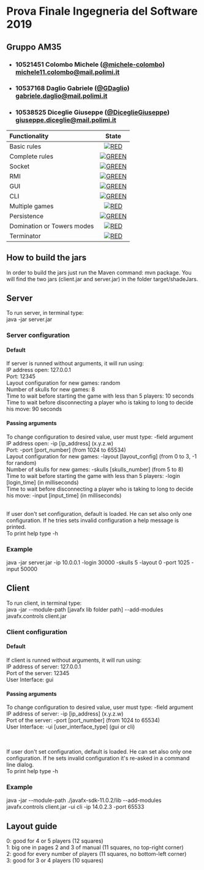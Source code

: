 # Prova Finale Ingegneria del Software 2019
## Gruppo AM35

- ###   10521451    Colombo Michele ([@michele-colombo](https://github.com/michele-colombo))<br>michele11.colombo@mail.polimi.it
- ###   10537168    Daglio Gabriele ([@GDaglio](https://github.com/GDaglio))<br>gabriele.daglio@mail.polimi.it
- ###   10538525    Diceglie Giuseppe ([@DiceglieGiuseppe](https://github.com/DiceglieGiuseppe))<br>giuseppe.diceglie@mail.polimi.it

| Functionality | State |
|:-----------------------|:------------------------------------:|
| Basic rules | [![RED](https://placehold.it/15/f03c15/f03c15)](#) |
| Complete rules | [![GREEN](https://placehold.it/15/44bb44/44bb44)](#) |
| Socket | [![GREEN](https://placehold.it/15/44bb44/44bb44)](#) |
| RMI | [![GREEN](https://placehold.it/15/44bb44/44bb44)](#) |
| GUI | [![GREEN](https://placehold.it/15/44bb44/44bb44)](#) |
| CLI | [![GREEN](https://placehold.it/15/44bb44/44bb44)](#) |
| Multiple games | [![RED](https://placehold.it/15/f03c15/f03c15)](#) |
| Persistence | [![GREEN](https://placehold.it/15/44bb44/44bb44)](#) |
| Domination or Towers modes | [![RED](https://placehold.it/15/f03c15/f03c15)](#) |
| Terminator | [![RED](https://placehold.it/15/f03c15/f03c15)](#) |

<!--
[![RED](https://placehold.it/15/f03c15/f03c15)](#)
[![YELLOW](https://placehold.it/15/ffdd00/ffdd00)](#)
[![GREEN](https://placehold.it/15/44bb44/44bb44)](#)
-->

## How to build the jars
In order to build the jars just run the Maven command: mvn package. 
You will find the two jars (client.jar and server.jar) in the folder target/shadeJars.

## Server
To run server, in terminal type: 
<br>java -jar server.jar

### Server configuration
#### Default
If server is runned without arguments, it will run using:
<br>IP address open: 127.0.0.1
<br>Port: 12345
<br>Layout configuration for new games: random
<br>Number of skulls for new games: 8
<br>Time to wait before starting the game with less than 5 players: 10 seconds
<br>Time to wait before disconnecting a player who is taking to long to decide his move: 90 seconds
#### Passing arguments
To change configuration to desired value, user must type:   -field argument
<br>IP address open: -ip [ip_address] (x.y.z.w)
<br>Port: -port [port_number] (from 1024 to 65534)
<br>Layout configuration for new games: -layout [layout_config] (from 0 to 3, -1 for random)
<br>Number of skulls for new games: -skulls [skulls_number] (from 5 to 8)
<br>Time to wait before starting the game with less than 5 players: -login [login_time] (in milliseconds)
<br>Time to wait before disconnecting a player who is taking to long to decide his move: -input [input_time] (in milliseconds)

<br>If user don't set configuration, default is loaded. He can set also only one configuration. If he tries sets invalid configuration a help message is printed.
<br>To print help type -h

### Example
java -jar server.jar -ip 10.0.0.1 -login 30000 -skulls 5 -layout 0 -port 1025 -input 50000

## Client
To run client, in terminal type: 
<br>java -jar --module-path [javafx lib folder path] --add-modules javafx.controls client.jar
### Client configuration
#### Default
If client is runned without arguments, it will run using:
<br>IP address of server: 127.0.0.1
<br>Port of the server: 12345
<br>User Interface: gui
#### Passing arguments
To change configuration to desired value, user must type:   -field argument
<br>IP address of server: -ip [ip_address] (x.y.z.w)
<br>Port of the server: -port [port_number] (from 1024 to 65534)
<br>User Interface: -ui [user_interface_type] (gui or cli)

<br><br>If user don't set configuration, default is loaded. He can set also only one configuration. If he sets invalid configuration it's re-asked in a command line dialog.
<br>To print help type -h

### Example
java -jar --module-path ./javafx-sdk-11.0.2/lib --add-modules javafx.controls client.jar -ui cli -ip 14.0.2.3 -port 65533


## Layout guide
0: good for 4 or 5 players  (12 squares)
<br>1: big one in pages 2 and 3 of manual (11 squares, no top-right corner)
<br>2: good for every number of players (11 squares, no bottom-left corner)
<br>3: good for 3 or 4 players (10 squares) 
